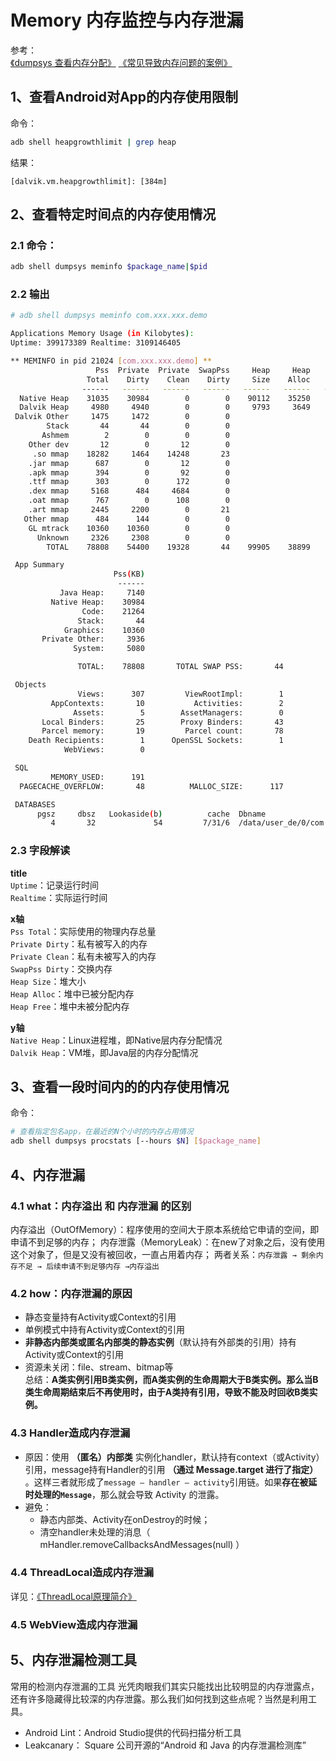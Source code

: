 # Memory 内存监控与内存泄漏
参考：  
[《dumpsys 查看内存分配》](https://developer.android.com/studio/command-line/dumpsys#ViewingAllocations)
[《常见导致内存问题的案例》](https://juejin.cn/post/6956183330622701576)

## 1、查看Android对App的内存使用限制
命令：
```bash
adb shell heapgrowthlimit | grep heap
```
结果：
```
[dalvik.vm.heapgrowthlimit]: [384m]
```

## 2、查看特定时间点的内存使用情况
### 2.1 命令：
```bash
adb shell dumpsys meminfo $package_name|$pid
```
### 2.2 输出
```bash
# adb shell dumpsys meminfo com.xxx.xxx.demo

Applications Memory Usage (in Kilobytes):
Uptime: 399173389 Realtime: 3109146405

** MEMINFO in pid 21024 [com.xxx.xxx.demo] **
                   Pss  Private  Private  SwapPss     Heap     Heap     Heap
                 Total    Dirty    Clean    Dirty     Size    Alloc     Free
                ------   ------   ------   ------   ------   ------   ------
  Native Heap    31035    30984        0        0    90112    35250    54861
  Dalvik Heap     4980     4940        0        0     9793     3649     6144
 Dalvik Other     1475     1472        0        0
        Stack       44       44        0        0
       Ashmem        2        0        0        0
    Other dev       12        0       12        0
     .so mmap    18282     1464    14248       23
    .jar mmap      687        0       12        0
    .apk mmap      394        0       92        0
    .ttf mmap      303        0      172        0
    .dex mmap     5168      484     4684        0
    .oat mmap      767        0      108        0
    .art mmap     2445     2200        0       21
   Other mmap      484      144        0        0
    GL mtrack    10360    10360        0        0
      Unknown     2326     2308        0        0
        TOTAL    78808    54400    19328       44    99905    38899    61005

 App Summary
                       Pss(KB)
                        ------
           Java Heap:     7140
         Native Heap:    30984
                Code:    21264
               Stack:       44
            Graphics:    10360
       Private Other:     3936
              System:     5080

               TOTAL:    78808       TOTAL SWAP PSS:       44

 Objects
               Views:      307         ViewRootImpl:        1
         AppContexts:       10           Activities:        2
              Assets:        5        AssetManagers:        0
       Local Binders:       25        Proxy Binders:       43
       Parcel memory:       19         Parcel count:       78
    Death Recipients:        1      OpenSSL Sockets:        1
            WebViews:        0

 SQL
         MEMORY_USED:      191
  PAGECACHE_OVERFLOW:       48          MALLOC_SIZE:      117

 DATABASES
      pgsz     dbsz   Lookaside(b)          cache  Dbname
         4       32             54         7/31/6  /data/user_de/0/com.xxx.xxx.demo/databases/client_xxx.db
```
### 2.3 字段解读

**title**  
`Uptime`：记录运行时间  
`Realtime`：实际运行时间  

**x轴**  
`Pss Total`：实际使用的物理内存总量  
`Private Dirty`：私有被写入的内存  
`Private Clean`：私有未被写入的内存  
`SwapPss Dirty`：交换内存  
`Heap Size`：堆大小  
`Heap Alloc`：堆中已被分配内存  
`Heap Free`：堆中未被分配内存  

**y轴**  
`Native Heap`：Linux进程堆，即Native层内存分配情况  
`Dalvik Heap`：VM堆，即Java层的内存分配情况  


## 3、查看一段时间内的的内存使用情况
命令：
```bash
# 查看指定包名app，在最近的N个小时的内存占用情况
adb shell dumpsys procstats [--hours $N] [$package_name]
```

## 4、内存泄漏
### 4.1 what：内存溢出 和 内存泄漏 的区别

内存溢出（OutOfMemory）：程序使用的空间大于原本系统给它申请的空间，即申请不到足够的内存；
内存泄露（MemoryLeak）：在new了对象之后，没有使用这个对象了，但是又没有被回收，一直占用着内存；
两者关系：```内存泄露 → 剩余内存不足 → 后续申请不到足够内存 →内存溢出```

### 4.2 how：内存泄漏的原因
- 静态变量持有Activity或Context的引用
- 单例模式中持有Activity或Context的引用
- **非静态内部类或匿名内部类的静态实例**（默认持有外部类的引用）持有Activity或Context的引用
- 资源未关闭：file、stream、bitmap等  
总结：**A类实例引用B类实例，而A类实例的生命周期大于B类实例。那么当B类生命周期结束后不再使用时，由于A类持有引用，导致不能及时回收B类实例。**

### 4.3 Handler造成内存泄漏

- 原因：使用 **（匿名）内部类** 实例化handler，默认持有context（或Activity）引用，message持有Handler的引用 **（通过 Message.target 进行了指定）** 。这样三者就形成了```message – handler – activity```引用链。如果**存在被延时处理的```Message```**，那么就会导致 Activity 的泄露。
- 避免：
  - 静态内部类、Activity在onDestroy的时候；
  - 清空handler未处理的消息（ mHandler.removeCallbacksAndMessages(null) ）

### 4.4 ThreadLocal造成内存泄漏
详见：[《ThreadLocal原理简介》](../../Java/Java-Thread/Java-ThreadLocal.md)

### 4.5 WebView造成内存泄漏



## 5、内存泄漏检测工具
常用的检测内存泄漏的工具
光凭肉眼我们其实只能找出比较明显的内存泄露点，还有许多隐藏得比较深的内存泄露。那么我们如何找到这些点呢？当然是利用工具。
- Android Lint：Android Studio提供的代码扫描分析工具
- Leakcanary： Square 公司开源的“Android 和 Java 的内存泄漏检测库”




